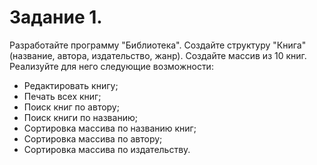 # Задание 1.
Разработайте программу "Библиотека". 
Создайте структуру "Книга" (название, автора, издательство, жанр). 
Создайте массив из 10 книг.
Реализуйте для него следующие возможности:
- Редактировать книгу;
- Печать всех книг;
- Поиск книг по автору;
- Поиск книги по названию;
- Сортировка массива по названию книг;
- Сортировка массива по автору;
- Сортировка массива по издательству.

